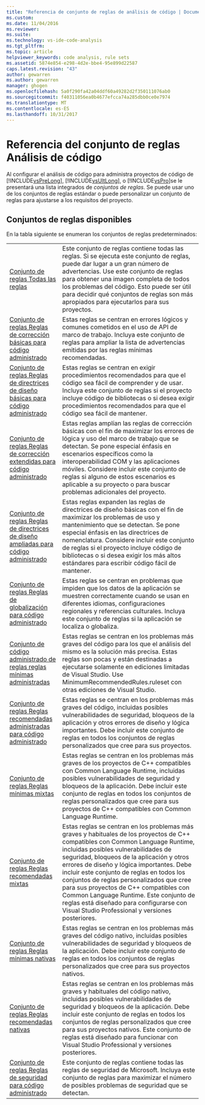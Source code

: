```yaml
---
title: "Referencia de conjunto de reglas de análisis de código | Documentos de Microsoft"
ms.custom: 
ms.date: 11/04/2016
ms.reviewer: 
ms.suite: 
ms.technology: vs-ide-code-analysis
ms.tgt_pltfrm: 
ms.topic: article
helpviewer_keywords: code analysis, rule sets
ms.assetid: 5874e854-e298-4d2e-bbe4-95e899d22587
caps.latest.revision: "43"
author: gewarren
ms.author: gewarren
manager: ghogen
ms.openlocfilehash: 5a0f290fa42a04ddf60a49282d2f350111076ab0
ms.sourcegitcommit: f40311056ea0b4677efcca74a285dbb0ce0e7974
ms.translationtype: MT
ms.contentlocale: es-ES
ms.lasthandoff: 10/31/2017
---
```

# <a name="code-analysis-rule-set-reference"></a>Referencia del conjunto de reglas Análisis de código
Al configurar el análisis de código para administra proyectos de código de [!INCLUDE[vsPreLong](../code-quality/includes/vsprelong_md.md)], [!INCLUDE[vsUltLong](../code-quality/includes/vsultlong_md.md)], o [!INCLUDE[vsPro](../code-quality/includes/vspro_md.md)]se le presentará una lista integrados de *conjuntos de reglas*. Se puede usar uno de los conjuntos de reglas estándar o puede personalizar un conjunto de reglas para ajustarse a los requisitos del proyecto.  
  
## <a name="available-rule-sets"></a>Conjuntos de reglas disponibles  
 En la tabla siguiente se enumeran los conjuntos de reglas predeterminados:  
  
|||  
|-|-|  
|[Conjunto de reglas Todas las reglas](../code-quality/all-rules-rule-set.md)|Este conjunto de reglas contiene todas las reglas. Si se ejecuta este conjunto de reglas, puede dar lugar a un gran número de advertencias. Use este conjunto de reglas para obtener una imagen completa de todos los problemas del código. Esto puede ser útil para decidir qué conjuntos de reglas son más apropiados para ejecutarlos para sus proyectos.|  
|[Conjunto de reglas Reglas de corrección básicas para código administrado](../code-quality/basic-correctness-rules-rule-set-for-managed-code.md)|Estas reglas se centran en errores lógicos y comunes cometidos en el uso de API de marco de trabajo. Incluya este conjunto de reglas para ampliar la lista de advertencias emitidas por las reglas mínimas recomendadas.|  
|[Conjunto de reglas Reglas de directrices de diseño básicas para código administrado](../code-quality/basic-design-guideline-rules-rule-set-for-managed-code.md)|Estas reglas se centran en exigir procedimientos recomendados para que el código sea fácil de comprender y de usar. Incluya este conjunto de reglas si el proyecto incluye código de bibliotecas o si desea exigir procedimientos recomendados para que el código sea fácil de mantener.|  
|[Conjunto de reglas Reglas de corrección extendidas para código administrado](../code-quality/extended-correctness-rules-rule-set-for-managed-code.md)|Estas reglas amplían las reglas de corrección básicas con el fin de maximizar los errores de lógica y uso del marco de trabajo que se detectan. Se pone especial énfasis en escenarios específicos como la interoperabilidad COM y las aplicaciones móviles. Considere incluir este conjunto de reglas si alguno de estos escenarios es aplicable a su proyecto o para buscar problemas adicionales del proyecto.|  
|[Conjunto de reglas Reglas de directrices de diseño ampliadas para código administrado](../code-quality/extended-design-guidelines-rules-rule-set-for-managed-code.md)|Estas reglas expanden las reglas de directrices de diseño básicas con el fin de maximizar los problemas de uso y mantenimiento que se detectan. Se pone especial énfasis en las directrices de nomenclatura. Considere incluir este conjunto de reglas si el proyecto incluye código de bibliotecas o si desea exigir los más altos estándares para escribir código fácil de mantener.|  
|[Conjunto de reglas Reglas de globalización para código administrado](../code-quality/globalization-rules-rule-set-for-managed-code.md)|Estas reglas se centran en problemas que impiden que los datos de la aplicación se muestren correctamente cuando se usan en diferentes idiomas, configuraciones regionales y referencias culturales. Incluya este conjunto de reglas si la aplicación se localiza o globaliza.|  
|[Conjunto de código administrado de reglas reglas mínimas administradas](../code-quality/managed-minimun-rules-rule-set-for-managed-code.md)|Estas reglas se centran en los problemas más graves del código para los que el análisis del mismo es la solución más precisa.  Estas reglas son pocas y están destinadas a ejecutarse solamente en ediciones limitadas de Visual Studio.  Use MinimumRecommendedRules.ruleset con otras ediciones de Visual Studio.|  
|[Conjunto de reglas Reglas recomendadas administradas para código administrado](../code-quality/managed-recommended-rules-rule-set-for-managed-code.md)|Estas reglas se centran en los problemas más graves del código, incluidas posibles vulnerabilidades de seguridad, bloqueos de la aplicación y otros errores de diseño y lógica importantes. Debe incluir este conjunto de reglas en todos los conjuntos de reglas personalizados que cree para sus proyectos.|  
|[Conjunto de reglas Reglas mínimas mixtas](../code-quality/mixed-minimum-rules-rule-set.md)|Estas reglas se centran en los problemas más graves de los proyectos de C++ compatibles con Common Language Runtime, incluidas posibles vulnerabilidades de seguridad y bloqueos de la aplicación. Debe incluir este conjunto de reglas en todos los conjuntos de reglas personalizados que cree para sus proyectos de C++ compatibles con Common Language Runtime.|  
|[Conjunto de reglas Reglas recomendadas mixtas](../code-quality/mixed-recommended-rules-rule-set.md)|Estas reglas se centran en los problemas más graves y habituales de los proyectos de C++ compatibles con Common Language Runtime, incluidas posibles vulnerabilidades de seguridad, bloqueos de la aplicación y otros errores de diseño y lógica importantes. Debe incluir este conjunto de reglas en todos los conjuntos de reglas personalizados que cree para sus proyectos de C++ compatibles con Common Language Runtime.  Este conjunto de reglas está diseñado para configurarse con Visual Studio Professional y versiones posteriores.|  
|[Conjunto de reglas Reglas mínimas nativas](../code-quality/native-minimum-rules-rule-set.md)|Estas reglas se centran en los problemas más graves del código nativo, incluidas posibles vulnerabilidades de seguridad y bloqueos de la aplicación. Debe incluir este conjunto de reglas en todos los conjuntos de reglas personalizados que cree para sus proyectos nativos.|  
|[Conjunto de reglas Reglas recomendadas nativas](../code-quality/native-recommended-rules-rule-set.md)|Estas reglas se centran en los problemas más graves y habituales del código nativo, incluidas posibles vulnerabilidades de seguridad y bloqueos de la aplicación.  Debe incluir este conjunto de reglas en todos los conjuntos de reglas personalizados que cree para sus proyectos nativos.  Este conjunto de reglas está diseñado para funcionar con Visual Studio Professional y versiones posteriores.|  
|[Conjunto de reglas Reglas de seguridad para código administrado](../code-quality/security-rules-rule-set-for-managed-code.md)|Este conjunto de reglas contiene todas las reglas de seguridad de Microsoft. Incluya este conjunto de reglas para maximizar el número de posibles problemas de seguridad que se detectan.|
